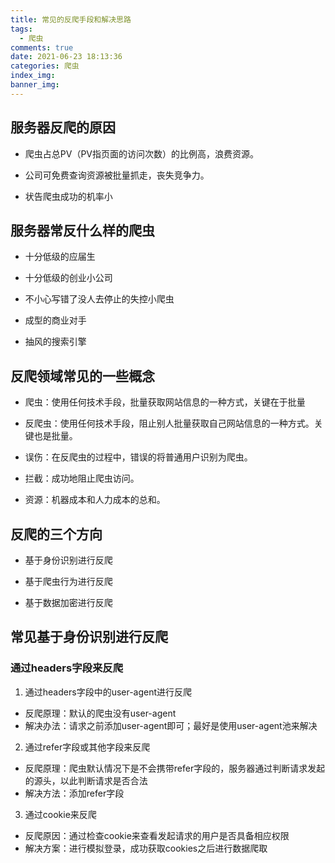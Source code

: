 ```yaml
---
title: 常见的反爬手段和解决思路
tags:
  - 爬虫
comments: true
date: 2021-06-23 18:13:36
categories: 爬虫
index_img:
banner_img:
---
```


## 服务器反爬的原因

- 爬虫占总PV（PV指页面的访问次数）的比例高，浪费资源。

- 公司可免费查询资源被批量抓走，丧失竞争力。

- 状告爬虫成功的机率小


## 服务器常反什么样的爬虫

- 十分低级的应届生

- 十分低级的创业小公司

- 不小心写错了没人去停止的失控小爬虫

- 成型的商业对手

- 抽风的搜索引擎

## 反爬领域常见的一些概念

- 爬虫：使用任何技术手段，批量获取网站信息的一种方式，关键在于批量

- 反爬虫：使用任何技术手段，阻止别人批量获取自己网站信息的一种方式。关键也是批量。

- 误伤：在反爬虫的过程中，错误的将普通用户识别为爬虫。

- 拦截：成功地阻止爬虫访问。

- 资源：机器成本和人力成本的总和。


## 反爬的三个方向

- 基于身份识别进行反爬

- 基于爬虫行为进行反爬

- 基于数据加密进行反爬

## 常见基于身份识别进行反爬

###  通过headers字段来反爬

1. 通过headers字段中的user-agent进行反爬

- 反爬原理：默认的爬虫没有user-agent
- 解决办法：请求之前添加user-agent即可；最好是使用user-agent池来解决

2. 通过refer字段或其他字段来反爬

- 反爬原理：爬虫默认情况下是不会携带refer字段的，服务器通过判断请求发起的源头，以此判断请求是否合法
- 解决方法：添加refer字段

3. 通过cookie来反爬

- 反爬原因：通过检查cookie来查看发起请求的用户是否具备相应权限
- 解决方案：进行模拟登录，成功获取cookies之后进行数据爬取





     




[//]:#(设置表格整体居中显示)
<style>
    table
    {
        margin: auto;
        font-size: 80%;
    }
</style>



